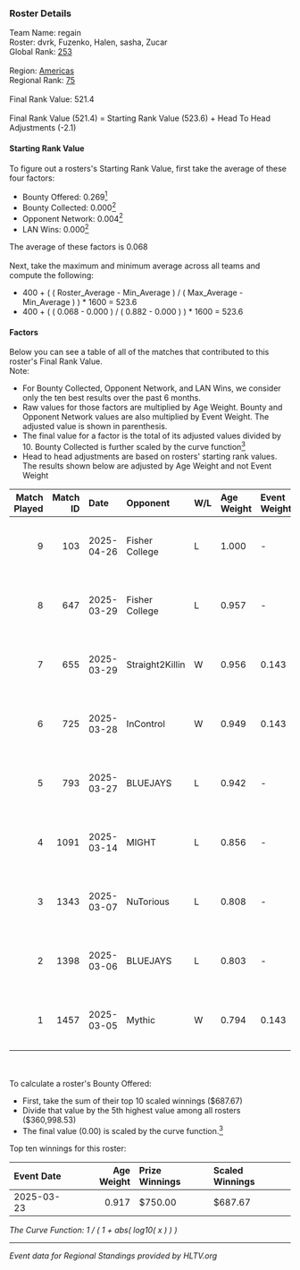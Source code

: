 ### Roster Details<br />
Team Name: regain<br />
Roster: dvrk, Fuzenko, Halen, sasha, Zucar<br />
Global Rank: [253](../../standings_global_2025_05_05.md)<br />
<br />
Region: [Americas]( ../../standings_americas_2025_05_05.md)<br />
Regional Rank: [75]( ../../standings_americas_2025_05_05.md)<br />
<br />
Final Rank Value:  521.4<br />
<br />
Final Rank Value (521.4) = Starting Rank Value (523.6) + Head To Head Adjustments (-2.1)<br />

#### Starting Rank Value<br />
To figure out a rosters's Starting Rank Value, first take the average of these four factors:<br />
- Bounty Offered: 0.269[<sup>1</sup>](#table2)
- Bounty Collected: 0.000[<sup>2</sup>](#table1)
- Opponent Network: 0.004[<sup>2</sup>](#table1)
- LAN Wins: 0.000[<sup>2</sup>](#table1)

The average of these factors is 0.068<br />
<br />
Next, take the maximum and minimum average across all teams and compute the following:<br />
- 400 + ( ( Roster_Average - Min_Average ) / ( Max_Average - Min_Average ) ) * 1600 = 523.6
- 400 + ( ( 0.068 - 0.000 ) / ( 0.882 - 0.000 ) ) * 1600 = 523.6


#### Factors<br />
Below you can see a table of all of the matches that contributed to this roster's Final Rank Value.<br />
Note:<br />

- For Bounty Collected, Opponent Network, and LAN Wins, we consider only the ten best results over the past 6 months.
- Raw values for those factors are multiplied by Age Weight. Bounty and Opponent Network values are also multiplied by Event Weight. The adjusted value is shown in parenthesis.
- The final value for a factor is the total of its adjusted values divided by 10. Bounty Collected is further scaled by the curve function[<sup>3</sup>](#curveFunction)
- Head to head adjustments are based on rosters' starting rank values. The results shown below are adjusted by Age Weight and not Event Weight
<span id="table1"></span><br />


| Match Played | Match ID | Date       | Opponent        | W/L | Age Weight | Event Weight | Bounty Collected | Opponent Network | LAN Wins  | H2H Adj. | Roster                             |
| -: | -: | :- | :- | :- | :- | :- | :- | :- | :- | -: | :- |
|            9 |      103 | 2025-04-26 | Fisher College  | L   | 1.000      | -            | -                | -                | -         |    -5.93 | dvrk, Fuzenko, Halen, sasha, Zucar |
|            8 |      647 | 2025-03-29 | Fisher College  | L   | 0.957      | -            | -                | -                | -         |    -6.93 | dvrk, Fuzenko, Halen, sasha, Zucar |
|            7 |      655 | 2025-03-29 | Straight2Killin | W   | 0.956      | 0.143        | 0.000 (0.000)    | 0.048 (0.007)    | 0 (0.000) |    13.22 | dvrk, Fuzenko, Halen, sasha, Zucar |
|            6 |      725 | 2025-03-28 | InControl       | W   | 0.949      | 0.143        | 0.000 (0.000)    | 0.032 (0.004)    | 0 (0.000) |    12.00 | dvrk, Fuzenko, Halen, sasha, Zucar |
|            5 |      793 | 2025-03-27 | BLUEJAYS        | L   | 0.942      | -            | -                | -                | -         |    -1.96 | dvrk, Fuzenko, Halen, sasha, Zucar |
|            4 |     1091 | 2025-03-14 | MIGHT           | L   | 0.856      | -            | -                | -                | -         |    -7.34 | dvrk, Fuzenko, Halen, sasha, Zucar |
|            3 |     1343 | 2025-03-07 | NuTorious       | L   | 0.808      | -            | -                | -                | -         |   -14.19 | dvrk, Halen, rayxts, sasha, Zucar  |
|            2 |     1398 | 2025-03-06 | BLUEJAYS        | L   | 0.803      | -            | -                | -                | -         |    -1.71 | dvrk, Fuzenko, Halen, sasha, Zucar |
|            1 |     1457 | 2025-03-05 | Mythic          | W   | 0.794      | 0.143        | 0.000 (0.000)    | 0.229 (0.026)    | 0 (0.000) |    10.71 | dvrk, Fuzenko, Halen, sasha, Zucar |

<br />
<span id="table2"></span><br />
To calculate a roster's Bounty Offered:<br />

- First, take the sum of their top 10 scaled winnings ($687.67)
- Divide that value by the 5th highest value among all rosters ($360,998.53)
- The final value (0.00) is scaled by the curve function.[<sup>3</sup>](#curveFunction)

Top ten winnings for this roster:<br />

| Event Date | Age Weight | Prize Winnings | Scaled Winnings |
| :- | -: | :- | :- |
| 2025-03-23 |      0.917 | $750.00        | $687.67         |


<span id="curveFunction"></span>_The Curve Function: 1 / ( 1 + abs( log10( x ) ) )_<br />

---
_Event data for Regional Standings provided by HLTV.org_<br />
